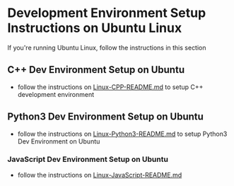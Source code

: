 # Development Environment Setup Instructions on Ubuntu Linux

If you're running Ubuntu Linux, follow the instructions in this section

## C++ Dev Environment Setup on Ubuntu

- follow the instructions on [Linux-CPP-README.md](Linux-CPP-README.md) to setup C++ development environment

## Python3 Dev Environment Setup on Ubuntu

- follow the instructions on [Linux-Python3-README.md](Linux-Python3-README.md) to setup Python3 Dev Environment on Ubuntu

### JavaScript Dev Environment Setup on Ubuntu

- follow the instructions on [Linux-JavaScript-README.md](Linux-JavaScript-README.md)

